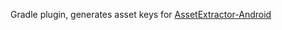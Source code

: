 Gradle plugin, generates asset keys for [AssetExtractor-Android](https://github.com/ViliusSutkus89/AssetExtractor-Android)